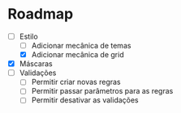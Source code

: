 # Roadmap

- [ ] Estilo
  - [ ] Adicionar mecânica de temas
  - [x] Adicionar mecânica de grid
- [x] Máscaras
- [ ] Validações
  - [ ] Permitir criar novas regras
  - [ ] Permitir passar parâmetros para as regras
  - [ ] Permitir desativar as validações
